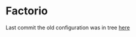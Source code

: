 # Factorio

Last commit the old configuration was in tree [here](https://github.com/ProfMoo/home/tree/c465035436dcfcbd8c2413b63f59def2f1201f5d)
